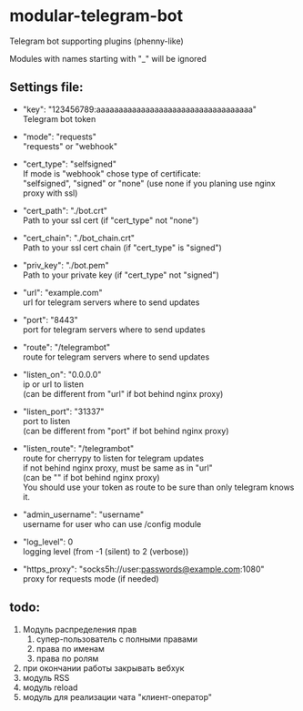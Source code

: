 # modular-telegram-bot
Telegram bot supporting plugins (phenny-like)

Modules with names starting with "_" will be ignored


## Settings file:
* "key": "123456789:aaaaaaaaaaaaaaaaaaaaaaaaaaaaaaaaaaa"<br />
Telegram bot token

* "mode": "requests"<br />
"requests" or "webhook"

* "cert_type": "selfsigned"<br />
If mode is "webhook" chose type of certificate:<br />
"selfsigned", "signed" or "none" (use none if you planing use nginx proxy with ssl)

* "cert_path": "./bot.crt"<br />
Path to your ssl cert (if "cert_type" not "none")

* "cert_chain": "./bot_chain.crt"<br />
Path to your ssl cert chain (if "cert_type" is "signed")

* "priv_key": "./bot.pem"<br />
Path to your private key (if "cert_type" not "signed")

* "url": "example.com"<br />
url for telegram servers where to send updates

* "port": "8443"<br />
port for telegram servers where to send updates

* "route": "/telegrambot"<br />
route for telegram servers where to send updates

* "listen_on": "0.0.0.0"<br />
ip or url to listen<br />
(can be different from "url" if bot behind nginx proxy)

* "listen_port": "31337"<br />
port to listen<br />
(can be different from "port" if bot behind nginx proxy)

* "listen_route": "/telegrambot"<br />
route for cherrypy to listen for telegram updates<br />
if not behind nginx proxy, must be same as in "url"<br />
(can be "" if bot behind nginx proxy)<br />
You should use your token as route to be sure than only telegram knows it.

* "admin_username": "username"<br />
username for user who can use /config module

* "log_level": 0<br />
logging level (from -1 (silent) to 2 (verbose))

* "https_proxy": "socks5h://user:passwords@example.com:1080"<br />
proxy for requests mode (if needed)

## todo:
1. Модуль распределения прав
    1. супер-пользователь с полными правами
    1. права по именам
    1. права по ролям
2. при окончании работы закрывать вебхук
3. модуль RSS
4. модуль reload
5. модуль для реализации чата "клиент-оператор"
